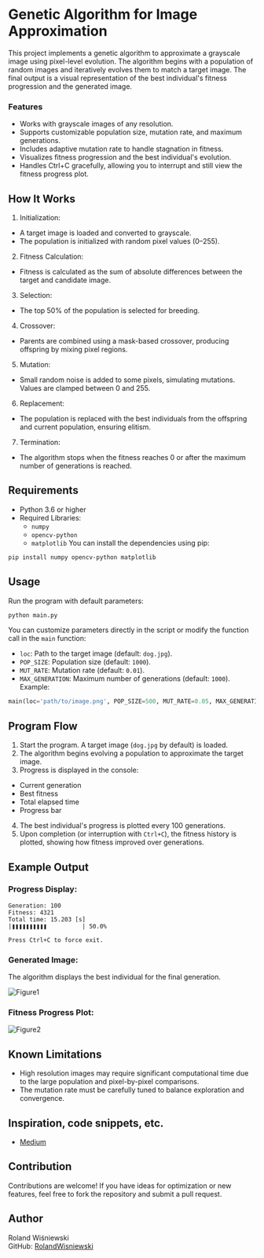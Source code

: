 # Genetic Algorithm for Image Approximation

This project implements a genetic algorithm to approximate a grayscale image using pixel-level evolution. The algorithm begins with a population of random images and iteratively evolves them to match a target image. The final output is a visual representation of the best individual's fitness progression and the generated image.

### Features

* Works with grayscale images of any resolution.
* Supports customizable population size, mutation rate, and maximum generations.
* Includes adaptive mutation rate to handle stagnation in fitness.
* Visualizes fitness progression and the best individual's evolution.
* Handles Ctrl+C gracefully, allowing you to interrupt and still view the fitness progress plot.

## How It Works

1. Initialization:
  - A target image is loaded and converted to grayscale.
  - The population is initialized with random pixel values (0–255).
2. Fitness Calculation:
  - Fitness is calculated as the sum of absolute differences between the target and candidate image.
3. Selection:
  - The top 50% of the population is selected for breeding.
4. Crossover:
  - Parents are combined using a mask-based crossover, producing offspring by mixing pixel regions.
5. Mutation:
  - Small random noise is added to some pixels, simulating mutations. Values are clamped between 0 and 255.
6. Replacement:
  - The population is replaced with the best individuals from the offspring and current population, ensuring elitism.
7. Termination:
  - The algorithm stops when the fitness reaches 0 or after the maximum number of generations is reached.

## Requirements

* Python 3.6 or higher
* Required Libraries:
  * `numpy`
  * `opencv-python`
  * `matplotlib`
You can install the dependencies using pip:
```bash
pip install numpy opencv-python matplotlib
```

## Usage

Run the program with default parameters:
```bash
python main.py
```
You can customize parameters directly in the script or modify the function call in the `main` function:

* `loc`: Path to the target image (default: `dog.jpg`).
* `POP_SIZE`: Population size (default: `1000`).
* `MUT_RATE`: Mutation rate (default: `0.01`).
* `MAX_GENERATION`: Maximum number of generations (default: `1000`).
Example:
```python
main(loc='path/to/image.png', POP_SIZE=500, MUT_RATE=0.05, MAX_GENERATION=2000)
```

## Program Flow

1. Start the program. A target image (`dog.jpg` by default) is loaded.
2. The algorithm begins evolving a population to approximate the target image.
3. Progress is displayed in the console:
  - Current generation
  - Best fitness
  - Total elapsed time
  - Progress bar
4. The best individual's progress is plotted every 100 generations.
5. Upon completion (or interruption with `Ctrl+C`), the fitness history is plotted, showing how fitness improved over generations.

## Example Output

### Progress Display:
```
Generation: 100
Fitness: 4321
Total time: 15.203 [s]
|❚❚❚❚❚❚❚❚❚❚          | 50.0%

Press Ctrl+C to force exit.
```
### Generated Image:
The algorithm displays the best individual for the final generation.

![Figure1](https://github.com/user-attachments/assets/d931bb39-3b06-464b-8bfe-b2154e4554fe)
### Fitness Progress Plot:
![Figure2](https://github.com/user-attachments/assets/d08987b5-9287-4fea-b7c4-d54943abcef6)

## Known Limitations

* High resolution images may require significant computational time due to the large population and pixel-by-pixel comparisons.
* The mutation rate must be carefully tuned to balance exploration and convergence.

## Inspiration, code snippets, etc.

* [Medium](https://medium.com/@Data_Aficionado_1083/genetic-algorithms-optimizing-success-through-evolutionary-computing-f4e7d452084f)

## Contribution

Contributions are welcome! If you have ideas for optimization or new features, feel free to fork the repository and submit a pull request.

## Author

Roland Wiśniewski\
GitHub: [RolandWisniewski](https://github.com/RolandWisniewski)
